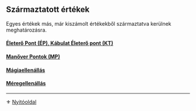 ## Származtatott értékek

Egyes értékek más, már kiszámolt értékekből származtatva kerülnek meghatározásra.

#### [Életerő Pont (ÉP), Kábulat Életerő pont (KT)](017_01_ep_kt.md)

#### [Manőver Pontok (MP)](017_02_manover_pontok.md)

#### [Mágiaellenállás](017_03_magiaellenallas.md)

#### [Méregellenállás](017_04_meregellenallas.md)

---

⚜️ [Nyitóoldal](start.md#1-karakteralkot%C3%A1s)
